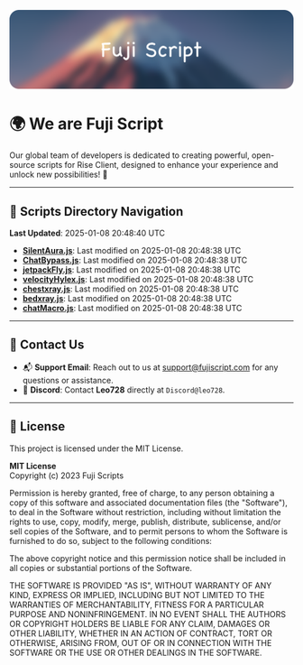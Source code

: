 ![Banner](.github/b.webp)

# 🌍 **We are Fuji Script**

Our global team of developers is dedicated to creating powerful, open-source scripts for Rise Client, designed to enhance your experience and unlock new possibilities! 🌟

---
<!-- SCRIPTS_NAVIGATION_START -->
## 📂 **Scripts Directory Navigation**

**Last Updated**: 2025-01-08 20:48:40 UTC

- **[SilentAura.js](scripts/SilentAura.js)**: Last modified on 2025-01-08 20:48:38 UTC
- **[ChatBypass.js](scripts/ChatBypass.js)**: Last modified on 2025-01-08 20:48:38 UTC
- **[jetpackFly.js](scripts/jetpackFly.js)**: Last modified on 2025-01-08 20:48:38 UTC
- **[velocityHylex.js](scripts/velocityHylex.js)**: Last modified on 2025-01-08 20:48:38 UTC
- **[chestxray.js](scripts/chestxray.js)**: Last modified on 2025-01-08 20:48:38 UTC
- **[bedxray.js](scripts/bedxray.js)**: Last modified on 2025-01-08 20:48:38 UTC
- **[chatMacro.js](scripts/chatMacro.js)**: Last modified on 2025-01-08 20:48:38 UTC

<!-- SCRIPTS_NAVIGATION_END -->

---

## 💬 **Contact Us**  
- 📬 **Support Email**: Reach out to us at [support@fujiscript.com](mailto:support@fujiscript.com) for any questions or assistance.  
- 💬 **Discord**: Contact **Leo728** directly at `Discord@leo728`.

---

## 📜 **License**

This project is licensed under the MIT License.  

**MIT License**  
Copyright (c) 2023 Fuji Scripts  

Permission is hereby granted, free of charge, to any person obtaining a copy of this software and associated documentation files (the "Software"), to deal in the Software without restriction, including without limitation the rights to use, copy, modify, merge, publish, distribute, sublicense, and/or sell copies of the Software, and to permit persons to whom the Software is furnished to do so, subject to the following conditions:  

The above copyright notice and this permission notice shall be included in all copies or substantial portions of the Software.  

THE SOFTWARE IS PROVIDED "AS IS", WITHOUT WARRANTY OF ANY KIND, EXPRESS OR IMPLIED, INCLUDING BUT NOT LIMITED TO THE WARRANTIES OF MERCHANTABILITY, FITNESS FOR A PARTICULAR PURPOSE AND NONINFRINGEMENT. IN NO EVENT SHALL THE AUTHORS OR COPYRIGHT HOLDERS BE LIABLE FOR ANY CLAIM, DAMAGES OR OTHER LIABILITY, WHETHER IN AN ACTION OF CONTRACT, TORT OR OTHERWISE, ARISING FROM, OUT OF OR IN CONNECTION WITH THE SOFTWARE OR THE USE OR OTHER DEALINGS IN THE SOFTWARE.  
